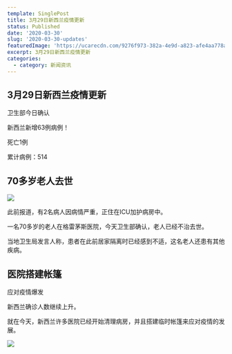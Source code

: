 ```yaml
---
template: SinglePost
title: 3月29日新西兰疫情更新
status: Published
date: '2020-03-30'
slug: '2020-03-30-updates'
featuredImage: 'https://ucarecdn.com/9276f973-382a-4e9d-a823-afe4aa778a91/'
excerpt: 3月29日新西兰疫情更新
categories:
  - category: 新闻资讯
---
```


## 3月29日新西兰疫情更新

卫生部今日确认

新西兰新增63例病例！

死亡1例

累计病例：514

## 70多岁老人去世

![](https://ucarecdn.com/1fc49639-7ba3-4ece-8725-88a55e51d2bb/)

此前报道，有2名病人因病情严重，正住在ICU加护病房中。

一名70多岁的老人在格雷茅斯医院，今天卫生部确认，老人已经不治去世。

当地卫生局发言人称，患者在此前居家隔离时已经感到不适，这名老人还患有其他疾病。

## 医院搭建帐篷

  应对疫情爆发

新西兰确诊人数继续上升。

就在今天，新西兰许多医院已经开始清理病房，并且搭建临时帐篷来应对疫情的发展。

![](https://ucarecdn.com/ef34b95a-945b-40aa-8c04-dcf937f26333/)
